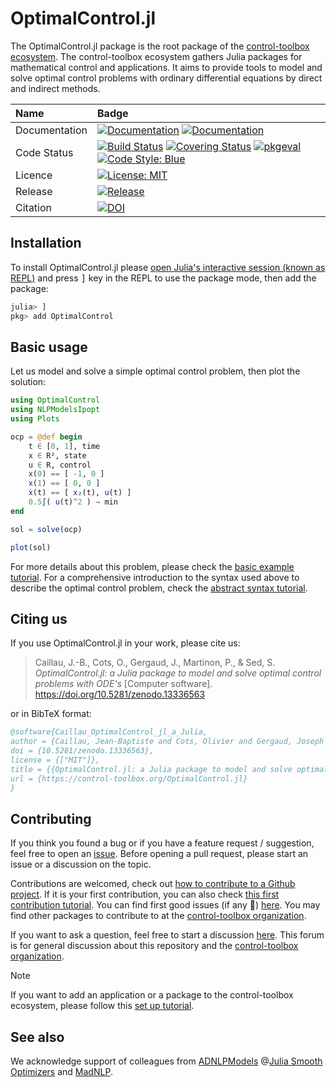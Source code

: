 # OptimalControl.jl

[ci-img]: https://github.com/control-toolbox/OptimalControl.jl/actions/workflows/CI.yml/badge.svg?branch=main
[ci-url]: https://github.com/control-toolbox/OptimalControl.jl/actions/workflows/CI.yml?query=branch%3Amain

[co-img]: https://codecov.io/gh/control-toolbox/OptimalControl.jl/branch/main/graph/badge.svg?token=YM5YQQUSO3
[co-url]: https://codecov.io/gh/control-toolbox/OptimalControl.jl

[doc-dev-img]: https://img.shields.io/badge/docs-dev-8A2BE2.svg
[doc-dev-url]: https://control-toolbox.org/OptimalControl.jl/dev/

[doc-stable-img]: https://img.shields.io/badge/docs-stable-blue.svg
[doc-stable-url]: https://control-toolbox.org/OptimalControl.jl/stable/

[release-img]: https://img.shields.io/github/v/release/control-toolbox/OptimalControl.jl.svg
[release-url]: https://github.com/control-toolbox/OptimalControl.jl/releases

[pkg-eval-img]: https://img.shields.io/badge/Julia-package-purple
[pkg-eval-url]: https://juliahub.com/ui/Packages/General/OptimalControl

[citation-img]: https://zenodo.org/badge/541187171.svg
[citation-url]: https://zenodo.org/doi/10.5281/zenodo.13336563

[licence-img]: https://img.shields.io/badge/License-MIT-yellow.svg
[licence-url]: https://github.com/control-toolbox/OptimalControl.jl/blob/master/LICENSE

[blue-img]: https://img.shields.io/badge/code%20style-blue-4495d1.svg
[blue-url]: https://github.com/JuliaDiff/BlueStyle

The OptimalControl.jl package is the root package of the [control-toolbox ecosystem](https://github.com/control-toolbox).
The control-toolbox ecosystem gathers Julia packages for mathematical control and applications. It aims to provide tools to model and solve optimal control problems with ordinary differential equations by direct and indirect methods.

| **Name**          | **Badge**         |
:-------------------|:------------------|
| Documentation     | [![Documentation][doc-stable-img]][doc-stable-url] [![Documentation][doc-dev-img]][doc-dev-url]                   | 
| Code Status       | [![Build Status][ci-img]][ci-url] [![Covering Status][co-img]][co-url] [![pkgeval][pkg-eval-img]][pkg-eval-url] [![Code Style: Blue][blue-img]][blue-url]  |
| Licence           | [![License: MIT][licence-img]][licence-url]   |
| Release           | [![Release][release-img]][release-url]        |
| Citation          | [![DOI][citation-img]][citation-url]          |

## Installation

To install OptimalControl.jl please 
<a href="https://docs.julialang.org/en/v1/manual/getting-started/">open Julia's interactive session (known as REPL)</a> 
and press <kbd>]</kbd> key in the REPL to use the package mode, then add the package:

```julia
julia> ]
pkg> add OptimalControl
```

## Basic usage

Let us model and solve a simple optimal control problem, then plot the solution:

```julia
using OptimalControl
using NLPModelsIpopt
using Plots

ocp = @def begin
    t ∈ [0, 1], time
    x ∈ R², state
    u ∈ R, control
    x(0) == [ -1, 0 ]
    x(1) == [ 0, 0 ]
    ẋ(t) == [ x₂(t), u(t) ]
    0.5∫( u(t)^2 ) → min
end

sol = solve(ocp)

plot(sol)
```

For more details about this problem, please check the
[basic example tutorial](https://control-toolbox.org/OptimalControl.jl/stable/tutorial-double-integrator-energy.html). For a comprehensive introduction to the syntax used above to describe the optimal control problem, check the
[abstract syntax tutorial](https://control-toolbox.org/OptimalControl.jl/stable/tutorial-abstract.html#abstract).

## Citing us

If you use OptimalControl.jl in your work, please cite us:

> Caillau, J.-B., Cots, O., Gergaud, J., Martinon, P., & Sed, S. *OptimalControl.jl: a Julia package to model and solve optimal control problems with ODE's* [Computer software]. https://doi.org/10.5281/zenodo.13336563

or in BibTeX format:

```bibtex
@software{Caillau_OptimalControl_jl_a_Julia,
author = {Caillau, Jean-Baptiste and Cots, Olivier and Gergaud, Joseph and Martinon, Pierre and Sed, Sophia},
doi = {10.5281/zenodo.13336563},
license = {["MIT"]},
title = {{OptimalControl.jl: a Julia package to model and solve optimal control problems with ODE's}},
url = {https://control-toolbox.org/OptimalControl.jl}
}
```

## Contributing

[issue-url]: https://github.com/control-toolbox/OptimalControl.jl/issues
[first-good-issue-url]: https://github.com/control-toolbox/OptimalControl.jl/contribute

If you think you found a bug or if you have a feature request / suggestion, feel free to open an [issue][issue-url].
Before opening a pull request, please start an issue or a discussion on the topic. 

Contributions are welcomed, check out [how to contribute to a Github project](https://docs.github.com/en/get-started/exploring-projects-on-github/contributing-to-a-project). 
If it is your first contribution, you can also check [this first contribution tutorial](https://github.com/firstcontributions/first-contributions).
You can find first good issues (if any 🙂) [here][first-good-issue-url]. You may find other packages to contribute to at the [control-toolbox organization](https://github.com/control-toolbox).

If you want to ask a question, feel free to start a discussion [here](https://github.com/orgs/control-toolbox/discussions). This forum is for general discussion about this repository and the [control-toolbox organization](https://github.com/control-toolbox).

>[!NOTE]
> If you want to add an application or a package to the control-toolbox ecosystem, please follow this [set up tutorial](https://github.com/control-toolbox/CTApp.jl/discussions/9).

## See also

We acknowledge support of colleagues from [ADNLPModels](https://jso.dev/ADNLPModels.jl/stable) @[Julia Smooth Optimizers](https://jso.dev) and [MadNLP](https://github.com/MadNLP/MadNLP.jl).
